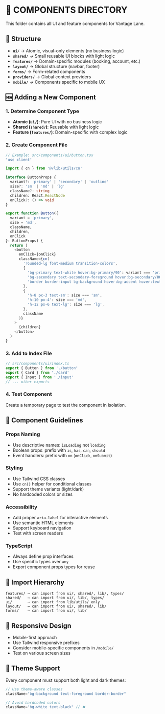 # 🧩 COMPONENTS DIRECTORY

This folder contains all UI and feature components for Vantage Lane.

## 📂 Structure

- **`ui/`** → Atomic, visual-only elements (no business logic)
- **`shared/`** → Small reusable UI blocks with light logic
- **`features/`** → Domain-specific modules (booking, account, etc.)
- **`layout/`** → Global structure (navbar, footer)
- **`forms/`** → Form-related components
- **`providers/`** → Global context providers
- **`mobile/`** → Components specific to mobile UX

## 🆕 Adding a New Component

### 1. **Determine Component Type**
- **Atomic (`ui/`)**: Pure UI with no business logic
- **Shared (`shared/`)**: Reusable with light logic
- **Feature (`features/`)**: Domain-specific with complex logic

### 2. **Create Component File**
```typescript
// Example: src/components/ui/button.tsx
'use client'

import { cn } from '@/lib/utils/cn'

interface ButtonProps {
  variant?: 'primary' | 'secondary' | 'outline'
  size?: 'sm' | 'md' | 'lg'
  className?: string
  children: React.ReactNode
  onClick?: () => void
}

export function Button({ 
  variant = 'primary', 
  size = 'md', 
  className,
  children,
  onClick 
}: ButtonProps) {
  return (
    <button
      onClick={onClick}
      className={cn(
        'rounded-lg font-medium transition-colors',
        {
          'bg-primary text-white hover:bg-primary/90': variant === 'primary',
          'bg-secondary text-secondary-foreground hover:bg-secondary/80': variant === 'secondary',
          'border border-input bg-background hover:bg-accent hover:text-accent-foreground': variant === 'outline',
        },
        {
          'h-8 px-3 text-sm': size === 'sm',
          'h-10 px-4': size === 'md',
          'h-12 px-6 text-lg': size === 'lg',
        },
        className
      )}
    >
      {children}
    </button>
  )
}
```

### 3. **Add to Index File**
```typescript
// src/components/ui/index.ts
export { Button } from './button'
export { Card } from './card'
export { Input } from './input'
// ... other exports
```

### 4. **Test Component**
Create a temporary page to test the component in isolation.

## 🎯 Component Guidelines

### **Props Naming**
- Use descriptive names: `isLoading` not `loading`
- Boolean props: prefix with `is`, `has`, `can`, `should`
- Event handlers: prefix with `on` (`onClick`, `onSubmit`)

### **Styling**
- Use Tailwind CSS classes
- Use `cn()` helper for conditional classes
- Support theme variants (light/dark)
- No hardcoded colors or sizes

### **Accessibility**
- Add proper `aria-label` for interactive elements
- Use semantic HTML elements
- Support keyboard navigation
- Test with screen readers

### **TypeScript**
- Always define prop interfaces
- Use specific types over `any`
- Export component props types for reuse

## 🔄 Import Hierarchy

```
features/ → can import from ui/, shared/, lib/, types/
shared/   → can import from ui/, lib/, types/
ui/       → can import from lib/utils/ only
layout/   → can import from ui/, shared/, lib/
forms/    → can import from ui/, lib/
```

## 📱 Responsive Design

- Mobile-first approach
- Use Tailwind responsive prefixes
- Consider mobile-specific components in `/mobile/`
- Test on various screen sizes

## 🎨 Theme Support

Every component must support both light and dark themes:

```typescript
// Use theme-aware classes
className="bg-background text-foreground border-border"

// Avoid hardcoded colors
className="bg-white text-black" // ❌
```
